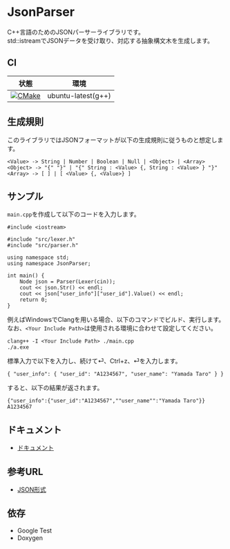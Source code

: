 # JsonParser

C++言語のためのJSONパーサーライブラリです。  
std::istreamでJSONデータを受け取り、対応する抽象構文木を生成します。

## CI

|状態|環境|
|:--:|:--:|
|[![CMake](https://github.com/PANFACTORY/jsonparser/actions/workflows/cmake.yml/badge.svg)](https://github.com/PANFACTORY/jsonparser/actions/workflows/cmake.yml)|ubuntu-latest(g++)|

## 生成規則

このライブラリではJSONフォーマットが以下の生成規則に従うものと想定します。

```
<Value> -> String | Number | Boolean | Null | <Object> | <Array>
<Object> -> "{" "}" | "{" String : <Value> {, String : <Value> } "}"  
<Array> -> [ ] | [ <Value> {, <Value>} ]
```

## サンプル

`main.cpp`を作成して以下のコードを入力します。

```
#include <iostream>

#include "src/lexer.h"
#include "src/parser.h"

using namespace std;
using namespace JsonParser;

int main() {
    Node json = Parser(Lexer(cin));
    cout << json.Str() << endl;
    cout << json["user_info"]["user_id"].Value() << endl;
    return 0;
}
```

例えばWindowsでClangを用いる場合、以下のコマンドでビルド、実行します。  
なお、`<Your Include Path>`は使用される環境に合わせて設定してください。

```
clang++ -I <Your Include Path> ./main.cpp
./a.exe
```

標準入力で以下を入力し、続けて⏎、Ctrl+z、⏎を入力します。

```
{ "user_info": { "user_id": "A1234567", "user_name": "Yamada Taro" } }
```

すると、以下の結果が返されます。

```
{"user_info":{"user_id":"A1234567",""user_name"":"Yamada Taro"}}
A1234567
```

## ドキュメント
- [ドキュメント](https://panfactory.github.io/jsonparser/html)

## 参考URL
- [JSON形式](https://www.tohoho-web.com/ex/json.html)

## 依存
- Google Test
- Doxygen
